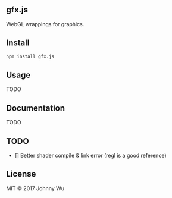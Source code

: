 ## gfx.js

WebGL wrappings for graphics.

## Install

```bash
npm install gfx.js
```

## Usage

TODO

## Documentation

TODO

## TODO

  - [] Better shader compile & link error (regl is a good reference)

## License

MIT © 2017 Johnny Wu